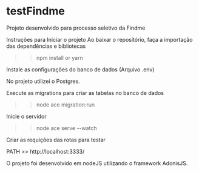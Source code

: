 # testFindme
Projeto desenvolvido para processo seletivo da Findme

Instruções para Iniciar o projeto
Ao baixar o reposítório, faça a importação das dependências e bibliotecas

>> npm install or yarn

Instale as configurações do banco de dados (Arquivo .env)

No projeto utilizei o Postgres.

Execute as migrations para criar as tabelas no banco de dados

>> node ace migration:run

Inicie o servidor

>> node ace serve --watch

Criar as requições das rotas para testar

PATH >> http://localhost:3333/

O projeto foi desenvolvido em nodeJS utilizando o framework AdonisJS.
